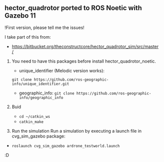 ## hector_quadrotor ported to ROS Noetic with Gazebo 11

!First version, please tell me the issues!

I take part of this from:
* https://bitbucket.org/theconstructcore/hector_quadrotor_sim/src/master/

1. You need to have this packages before install hector_quadrotor_noetic.
    
    * unique_identifier (Melodic version works):
    
    `git clone https://github.com/ros-geographic-info/unique_identifier.git`

    * geographic_info:
    `git clone https://github.com/ros-geographic-info/geographic_info`
    
2. Buid
    * `cd ~/catkin_ws`
    * `catkin_make`

3. Run the simulation
Run a simulation by executing a launch file in cvg_sim_gazebo package: 

* `roslaunch cvg_sim_gazebo ardrone_testworld.launch`

:D
